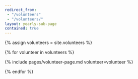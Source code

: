 ```yaml
---
redirect_from: 
 - "/volunteers"
 - "/volunteers/"
layout: yearly-sub-page
contained: true
---
```


{% assign volunteers = site.volunteers  %}

{% for volunteer in volunteers %}

  {% include pages/volunteer-page.md volunteer=volunteer %}

{% endfor %}

